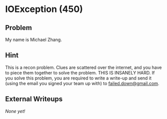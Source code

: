 # IOException (450)

## Problem

My name is Michael Zhang.

## Hint

This is a recon problem. Clues are scattered over the internet, and you have to piece them together to solve the problem. THIS IS INSANELY HARD. If you solve this problem, you are required to write a write-up and send it (using the email you signed your team up with) to [failed.down@gmail.com](mailto:failed.down@gmail.com).

## External Writeups

*None yet!*